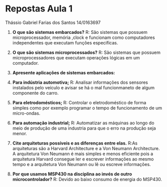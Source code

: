 # Repostas Aula 1
Thássio Gabriel Farias dos Santos  14/0163697

1. **O que são sistemas embarcados?**
  R: São sistemas que possuem microprocessador, memória ,clock e funcionam como computadores independentes que executam funções especificas.

2. **O que são sistemas microprocessados?**
  R: São sistemas que possuem microprocessadores que executam operações lógicas em um computador.

3. **Apresente aplicações de sistemas embarcados:**
  1. **Para indústria automotiva;**
  R: Analisar informações dos sensores instalados pelo veículo e avisar se há o mal funcionmaneto de algum
  componente do carro.
  2. **Para eletrodomésticos;**
  R: Controlar o eletrodoméstico de forma simples como por exemplo programar o tempo de funcionamento de um micro-ondas.
  3. **Para automação industrial;**
  R: Automatizar as máquinas ao longo do meio de produção de uma industria para que o erro na produção seja menor.

4. **Cite arquiteturas possíveis e as diferenças entre elas.**
  R:As arquiteturas são a Harvard Architecture e a Von Neumann Architecture. A arquitetura Von Neumann é mais simples e menos eficiente pois a arquitetura Harvard consegue ler e escrever informações ao mesmo tempo e a arquitetura Von Neumann ou lê ou escreve informações.

5. **Por que usamos MSP430 na disciplina ao invés de outro microcontrolador?**
  R: Devido ao baixo consumo de energia do MSP430.
